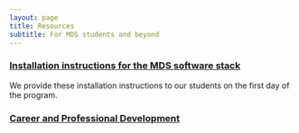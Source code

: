 ```yaml
---
layout: page
title: Resources
subtitle: For MDS students and beyond
---
```


### [Installation instructions for the MDS software stack](/resources_pages/installation_instructions)

We provide these installation instructions to our students on the first day of the program. 

### [Career and Professional Development](/resources_pages/CareerandIndustryResources.md)
